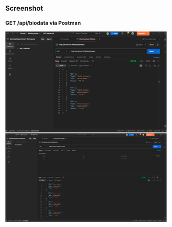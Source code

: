 ## Screenshot
### GET /api/biodata via Postman
![GET biodata](./Screenshot/Postman.png)
![alt text](Screenshot/Postman-after-post-methode.png)